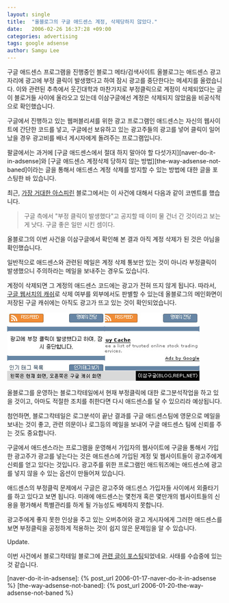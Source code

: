 ```yaml
---
layout: single
title:  "올블로그의 구글 애드센스 계정, 삭제당하지 않았다."
date:   2006-02-26 16:37:28 +09:00
categories: advertising
tags: google adsense
author: Samgu Lee
---
```

구글 애드센스 프로그램을 진행중인 블로그 메타/검색사이트 올블로그는 애드센스 광고 자리에 광고에 부정 클릭이 발생했다고 하여 잠시 광고를 중단한다는 메세지를 올렸습니다. 이와 관련된 추측에서 웃긴대학과 마찬가지로 부정클릭으로 계정이 삭제되었다는 글이 블로거들 사이에 올라오고 있는데 이삼구글에선 계정은 삭제되지 않았음을 비공식적으로 확인했습니다.

구글에서 진행하고 있는 웹퍼블리셔를 위한 광고 프로그램인 애드센스는 자신의 웹사이트에 간단한 코드를 넣고, 구글에선 보유하고 있는 광고주들의 광고를 넣어 클릭이 일어났을 경우 광고비를 배너 게시자에게 돌려주는 프로그램입니다.

팔글에서는 과거에 [구글 애드센스에서 절대 하지 말아야 할 다섯가지][naver-do-it-in-adsense]와 [구글 애드센스 계정삭제 당하지 않는 방법][the-way-adsense-not-baned]이라는 글을 통해서 애드센스 계정 삭제를 방지할 수 있는 방법에 대한 글을 포스팅한 바 있습니다.

최근, [가장 거대한 아스피린](http://blog.naver.com/kickthebaby/20021924995) 블로그에서는 이 사건에 대해서 다음과 같이 코멘트를 했습니다.

> 구글 측에서 "부정 클릭이 발생했다"고 공지할 때 이미 물 건너 간 것이라고 보는 게 낫다. 구글 좋은 일만 시킨 셈이다.

올블로그의 이번 사건을 이삼구글에서 확인해 본 결과 아직 계정 삭제가 된 것은 아님을 확인했습니다.

일반적으로 애드센스와 관련된 메일은 계정 삭제 통보만 있는 것이 아니라 부정클릭이 발생했으니 주의하라는 메일을 보내주는 경우도 있습니다.

계정이 삭제되면 그 계정의 애드센스 코드에는 광고가 전혀 뜨지 않게 됩니다. 따라서, [구글 웹서치의 캐쉬](http://64.233.179.104/search?q=cache:itzyBiBOMxgJ:www.allblog.net/home/+site:www.allblog.net&#038;hl=ko&#038;gl=kr&#038;ct=clnk&#038;cd=2&#038;lr=lang_en|lang_ko)로 삭제 여부를 외부에서도 판별할 수 있는데 올블로그의 메인화면이 저장된 구글 캐쉬에는 아직도 광고가 뜨고 있는 것이 확인되었습니다.

![올블로그 애드센스 코드, 현재와 과거 캐쉬화면](/assets/allblog_adsense.jpg)

올블로그를 운영하는 블로그칵테일에서 현재 부정클릭에 대한 로그분석작업을 하고 있을 것이고, 아마도 적절한 조치를 취한다면 다시 애드센스를 달 수 있으리라 예상됩니다.

첨언하면, 블로그칵테일은 로그분석이 끝난 결과를 구글 애드센스팀에 영문으로 메일을 보내는 것이 좋고, 관련 의문이나 로그등의 메일을 보내어 구글 애드센스 팀에 신뢰를 주는 것도 중요합니다.

구글에서 애드센스라는 프로그램을 운영해서 가입자의 웹사이트에 구글을 통해서 가입한 광고주가 광고를 넣는다는 것은 애드센스에 가입된 계정 및 웹사이트들이 광고주에게 신뢰를 얻고 있다는 것입니다. 광고주를 위한 프로그램인 애드워즈에는 애드센스에 광고를 넣지 않을 수 있는 옵션이 만들어져 있습니다.

애드센스의 부정클릭 문제에서 구글은 광고주와 애드센스 가입자들 사이에서 외줄타기를 하고 있다고 보면 됩니다. 미래에 애드센스는 몇천개 혹은 몇만개의 웹사이트들의 신용을 평가해서 특별관리를 하게 될 가능성도 배제하지 못합니다.

광고주에게 좋지 못한 인상을 주고 있는 오버추어와 광고 게시자에게 그러한 애드센스를 보면 부정클릭을 공정하게 적용하는 것이 쉽지 않은 문제임을 알 수 있습니다.

Update.

이번 사건에서 블로그칵테일 블로그에 [관련 글이 포스팅](http://ceo.blogcocktail.com/wp/archives/140/)되었네요. 사태를 수습중에 있는것 같습니다.

[naver-do-it-in-adsense]: {% post_url 2006-01-17-naver-do-it-in-adsense %}
[the-way-adsense-not-baned]: {% post_url 2006-01-20-the-way-adsense-not-baned %}
